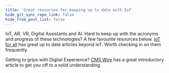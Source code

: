 ```yaml
---
title: 'Great resources for keeping up to date with IoT'
hide_git_sync_repo_link: false
hide_from_post_list: false
---
```


IoT, AR, VR, Digital Assistants and AI. Hard to keep up with the acronyms and progress of these technologies? A few favourite resources below.
[IoT for all](https://www.iotforall.com/) has great up to date articles beyond IoT. Worth checking in on them frequently.

Getting to grips with Digital Experience? [CMS Wire](https://www.cmswire.com/digital-experience/a-beginners-guide-to-digital-experience-throwback-thursday/) has a great introductory article to get you off to a solid understanding.
